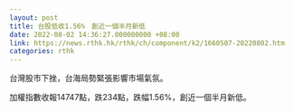 ```yaml
---
layout: post
title: 台股低收1.56%　創近一個半月新低
date: 2022-08-02 14:36:27.000000000 +08:00
link: https://news.rthk.hk/rthk/ch/component/k2/1660507-20220802.htm
categories: rthk
---
```


台灣股市下挫，台海局勢緊張影響市場氣氛。

加權指數收報14747點，跌234點，跌幅1.56%，創近一個半月新低。
